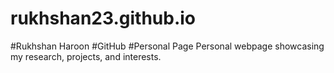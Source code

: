 # rukhshan23.github.io
#Rukhshan Haroon
#GitHub
#Personal Page
Personal webpage showcasing my research, projects, and interests.
